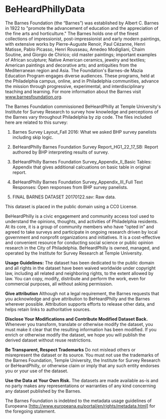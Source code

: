 # BeHeardPhillyData

The Barnes Foundation (the “Barnes”) was established by Albert C. Barnes in 1922 to "promote the advancement of education and the appreciation of the fine arts and horticulture." The Barnes holds one of the finest collections of impressionist, post-impressionist and early modern paintings, with extensive works by Pierre-Auguste Renoir, Paul Cézanne, Henri Matisse, Pablo Picasso, Henri Rousseau, Amedeo Modigliani, Chaim Soutine, and Giorgio de Chirico; old master paintings; important examples of African sculpture; Native American ceramics, jewelry and textiles; American paintings and decorative arts; and antiquities from the Mediterranean region and Asia. The Foundation's Barnes-de Mazia Education Program engages diverse audiences. These programs, held at the Philadelphia campus, online, and in Philadelphia communities, advance the mission through progressive, experimental, and interdisciplinary teaching and learning.  For more information about the Barnes visit www.barnesfoundation.org. 

The Barnes Foundation commissioned BeHeardPhilly at Temple University's Institute for Survey Research to survey how knowledge and perceptions of the Barnes vary throughout Philadelphia by zip code. The files included here are related to this survey:

1. Barnes Survey Layout_Fall 2016: What we asked BHP survey panelists including skip logic.

2. BeHeardPhilly Barnes Foundation Survey Report_HG1_22_17_SB: Report authored by BHP interpreting results of survey.

3. BeHeardPhilly Barnes Foundation Survey_Appendix_II_Basic Tables: Appendix that gives additional calcuations on basic table in original report.

4. BeHeardPhilly Barnes Foundation Survey_Appendix_III_Full Text Responses: Open responses from BHP survey panelists.

4. FINAL BARNES DATASET 20170122.sav: Raw data. 

This dataset is placed in the public domain using a CC0 License.  

BeHeardPhilly is a civic engagement and community access tool used to understand the opinions, thoughts, and activities of Philadelphia residents. At its core, it is a group of community members who have “opted in” and agreed to take surveys and participate in ongoing research driven by local government and nonprofit organizations and initiatives. It is a cost-effective and convenient resource for conducting social science or public opinion research in the City of Philadelphia. BeHeardPhilly is owned, managed, and operated by the Institute for Survey Research at Temple University.

**Usage Guidelines:** 
The dataset has been dedicated to the public domain and all rights in the dataset have been waived worldwide under copyright law, including all related and neighboring rights, to the extent allowed by law. You can copy, modify, distribute and perform the work, even for commercial purposes, all without asking permission.  

**Give attribution** 
Although not a legal requirement, the Barnes requests that you acknowledge and give attribution to BeHeardPhilly and the Barnes wherever possible. Attribution supports efforts to release other data, and helps retain links to authoritative sources.

**Disclose Your Modifications and Contribute Modified Dataset Back.**
Whenever you transform, translate or otherwise modify the dataset, you must make it clear that the resulting information has been modified. If you enrich or otherwise modify the dataset, we hope you will publish the derived dataset without reuse restrictions.

**Be Transparent, Respect Trademarks** 
Do not mislead others or misrepresent the dataset or its source. You must not use the trademarks of the Barnes Foundation, Temple University, the Institute for Survey Research or BeHeardPhilly, or otherwise claim or imply that any such entity endorses you or your use of the dataset.

**Use the Data at Your Own Risk.**
The datasets are made available as-is and no party makes any representations or warranties of any kind concerning any dataset published by the Barnes.

The Barnes Foundation is indebted to the metadata usage guidelines of Europeana [http://www.europeana.eu/portal/en/rights/metadata.html]  for the foregoing statement.  
